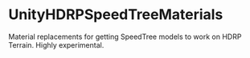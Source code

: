 # UnityHDRPSpeedTreeMaterials
Material replacements for getting SpeedTree models to work on HDRP Terrain. Highly experimental.

